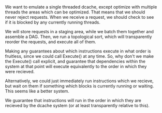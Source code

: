 We want to emulate a single threaded dcache, except optimize with multiple threads the areas which can be optimized. That means that we should never reject requests. When we receive a request, we should check to see if it is blocked by any currently running threads. 

We will store requests in a staging area, while we batch them together and assemble a DAG. Then, we run a topological sort, which will transparently reorder the requests, and execute all of them. 

Making any guarantees about which instructions execute in what order is fruitless, since we could call Execute() at any time. So, why don't we make the Execute() call explicit, and guarantee that dependencies within the system at that point will execute equivalently to the order in which they were recieved.

Alternatively, we could just immediately run instructions which we recieve, but wait on them if something which blocks is currently running or waiting. This seems like a better system. 

We guarantee that instructions will run in the order in which they are recieved by the dcache system (or at least transparently relative to this). 